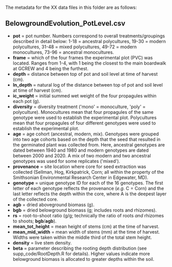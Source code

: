 The metadata for the XX data files in this folder are as follows:

## BelowgroundEvolution_PotLevel.csv
* **pot** = pot number. Numbers correspond to overall treatments/groupings described in detail below: 1-18 = ancestral polycultures, 19-30 = modern polycultures, 31-48 = mixed polycultures, 49-72 = modern monocultures, 73-96 = ancestral monocultures. 
* **frame** = which of the four frames the experimental plot (PVC) was located. Ranges from 1-4, with 1 being the closest to the main boardwalk at GCREW and 4 being the furthest.
* **depth** = distance between top of pot and soil level at time of harvest (cm). 
* **ln_depth** = natural log of the distance between top of pot and soil level at time of harvest (cm). 
* **ic_weight** = initial summed wet weight of the four propagules within each pot (g).
* **diversity** = diversity treatment ('mono' = monoculture, 'poly' = polyculture). Monocultures mean that four propagules of the same genotype were used to establish the experimental plot. Polycultures mean that four propagules of four different genotypes were used to establish the experimental plot.
* **age** = age cohort (ancestral, modern, mix). Genotypes were grouped into two age cohorts based on the depth that the seed that resulted in the germinated plant was collected from. Here, ancestral genotypes are dated between 1940 and 1980 and modern genotypes are dated between 2000 and 2020. A mix of two modern and two ancestral genotypes was used for some replicates ('mixed'). 
* **provenance** = site location where core for seed extraction was collected (Sellman, Hog, Kirkpatrick, Corn; all within the property of the Smithsonian Environmental Research Center in Edgewater, MD).
* **genotype** = unique genotype ID for each of the 16 genotypes. The first letter of each genotype reflects the provenance (*e.g.* C = Corn) and the last letter reflects the depth within the core, where A is the deepest layer of the collected core.
* **agb** = dried aboveground biomass (g).
* **bgb** = dried belowground biomass (g; includes roots and rhizomes).
* **rs** = root-to-shoot ratio (g/g; technically the ratio of roots *and* rhizomes to shoots; **bgb**/**agb**).
* **mean_tot_height** = mean height of stems (cm) at the time of harvest.
* **mean_mid_width** = mean width of stems (mm) at the time of harvest. Widths were taken within the middle third of the total stem height.
* **density** = live stem density.
* **beta** = parameter describing the rooting depth distribution (see supp_code/RootDepth.R for details). Higher values indicate more belowground biomass is allocated to greater depths within the soil.
